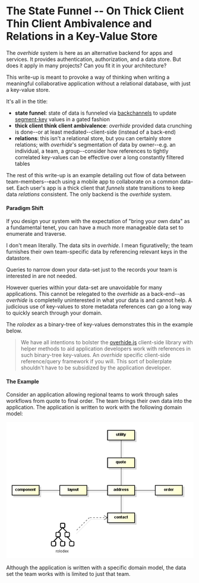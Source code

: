 # The State Funnel -- On Thick Client Thin Client Ambivalence and Relations in a Key-Value Store

The *overhide* system is here as an alternative backend for apps and services.  It provides authentication, authorization, and a data store.  But does it apply in many projects?  Can you fit it in your architecture?

This write-up is meant to provoke a way of thinking when writing a meaningful collaborative application without a relational database, with just a key-value store.

It's all in the title:

* **state funnel**: state of data is funneled via [backchannels](http://overhide.io/overhide/docs/glossary.html#backchannel-queue) to update [segment-key](http://overhide.io/overhide/docs/glossary.html#segment-key) values in a gated fashion
* **thick client think client ambivalence**: *overhide* provided data crunching is done--or at least mediated--client-side (instead of a back-end)
* **relations**: this isn't a relational store, but you can certainly store relations; with *overhide*'s segmentation of data by owner--e.g. an individual, a team, a group--consider how references to tightly correlated key-values can be effective over a long constantly filtered tables

The rest of this write-up is an example detailing out flow of data between team-members--each using a mobile app to collaborate on a common data-set.  Each user's app is a thick client that *funnels* state transitions to keep data *relations* consistent.  The only backend is the *overhide* system.

#### Paradigm Shift

If you design your system with the expectation of "bring your own data" as a fundamental tenet, you can have a much more manageable data set to enumerate and traverse.

I don't mean literally.  The data sits in *overhide*.  I mean figurativelly; the team furnishes their own team-specific data by referencing relevant keys in the datastore.

Queries to narrow down your data-set just to the records your team is interested in are not needed.

However queries within your data-set are unavoidable for many applications.  This cannot be relegated to the *overhide* as a back-end--as *overhide* is completelly uninterested in what your data is and cannot help.  A judicious use of key-values to store metadata references can go a long way to quickly search through your domain.

The *rolodex* as a binary-tree of key-values demonstrates this in the example below.

> We have all intentions to bolster the [overhide.js](http://overhide.io/overhide/docs/overhide.js.html) client-side library with helper methods to aid application developers work with references in such binary-tree key-values.  An *overhide* specific client-side reference/query framework if you will.  This sort of boilerplate shouldn't have to be subsidized by the application developer.

#### The Example

Consider an application allowing regional teams to work through sales workflows from quote to final order.  The team brings their own data into the application.  The application is written to work with the following domain model:

![Static model of example domain.](images/state-funnel.png)

Although the application is written with a specific domain model, the data set the team works with is limited to just that team.
